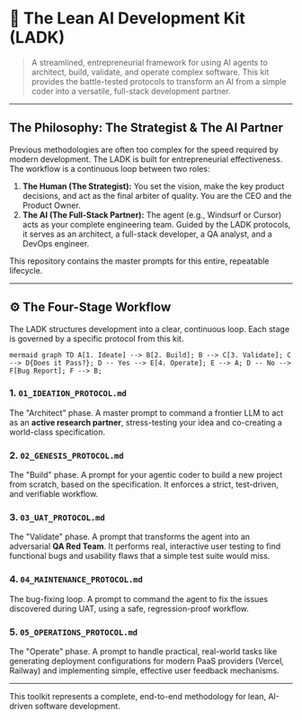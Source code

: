 # 🚀 The Lean AI Development Kit (LADK)

> A streamlined, entrepreneurial framework for using AI agents to architect, build, validate, and operate complex software. This kit provides the battle-tested protocols to transform an AI from a simple coder into a versatile, full-stack development partner.

---

## The Philosophy: The Strategist & The AI Partner

Previous methodologies are often too complex for the speed required by modern development. The LADK is built for entrepreneurial effectiveness. The workflow is a continuous loop between two roles:

1.  **The Human (The Strategist):** You set the vision, make the key product decisions, and act as the final arbiter of quality. You are the CEO and the Product Owner.
2.  **The AI (The Full-Stack Partner):** The agent (e.g., Windsurf or Cursor) acts as your complete engineering team. Guided by the LADK protocols, it serves as an architect, a full-stack developer, a QA analyst, and a DevOps engineer.

This repository contains the master prompts for this entire, repeatable lifecycle.

---

## ⚙️ The Four-Stage Workflow

The LADK structures development into a clear, continuous loop. Each stage is governed by a specific protocol from this kit.

`mermaid
graph TD
    A[1. Ideate] --> B[2. Build];
    B --> C[3. Validate];
    C --> D{Does it Pass?};
    D -- Yes --> E[4. Operate];
    E --> A;
    D -- No --> F[Bug Report];
    F --> B;
`

### **1. `01_IDEATION_PROTOCOL.md`**
The "Architect" phase. A master prompt to command a frontier LLM to act as an **active research partner**, stress-testing your idea and co-creating a world-class specification.

### **2. `02_GENESIS_PROTOCOL.md`**
The "Build" phase. A prompt for your agentic coder to build a new project from scratch, based on the specification. It enforces a strict, test-driven, and verifiable workflow.

### **3. `03_UAT_PROTOCOL.md`**
The "Validate" phase. A prompt that transforms the agent into an adversarial **QA Red Team**. It performs real, interactive user testing to find functional bugs and usability flaws that a simple test suite would miss.

### **4. `04_MAINTENANCE_PROTOCOL.md`**
The bug-fixing loop. A prompt to command the agent to fix the issues discovered during UAT, using a safe, regression-proof workflow.

### **5. `05_OPERATIONS_PROTOCOL.md`**
The "Operate" phase. A prompt to handle practical, real-world tasks like generating deployment configurations for modern PaaS providers (Vercel, Railway) and implementing simple, effective user feedback mechanisms.

---

This toolkit represents a complete, end-to-end methodology for lean, AI-driven software development.
